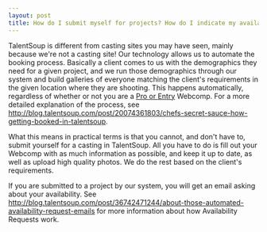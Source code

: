 ```yaml
---
layout: post
title: How do I submit myself for projects? How do I indicate my availability?
---
```

<p>TalentSoup is different from casting sites you may have seen, mainly because we're not a casting site! Our technology allows us to automate the booking process. Basically a client comes to us with the demographics they need for a given project, and we run those demographics through our system and build galleries of everyone matching the client's requirements in the given location where they are shooting. This happens automatically, regardless of whether or not you are a <a href="https://talentsoup.com/talent_home#pricing-fee-example">Pro or Entry</a> Webcomp. For a more detailed explanation of the process, see <a href="http://blog.talentsoup.com/post/20074361803/chefs-secret-sauce-how-getting-booked-in-talentsoup">http://blog.talentsoup.com/post/20074361803/chefs-secret-sauce-how-getting-booked-in-talentsoup</a>.</p>

<p>What this means in practical terms is that you cannot, and don't have to, submit yourself for a casting in TalentSoup. All you have to do is fill out your Webcomp with as much information as possible, and keep it up to date, as well as upload high quality photos.  We do the rest based on the client's requirements.</p>

<p>If you are submitted to a project by our system, you will get an email asking about your availability. See <a href="http://blog.talentsoup.com/post/36742471244/about-those-automated-availability-request-emails">http://blog.talentsoup.com/post/36742471244/about-those-automated-availability-request-emails</a> for more information about how Availability Requests work.</p>
